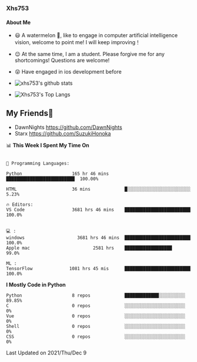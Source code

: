### Xhs753
#### About Me
- 😃 A watermelon 🍉, like to engage in 
computer artificial intelligence vision, 
welcome to point me! 
I will keep improving！
- 😉 At the same time, I am a student. Please forgive me for any shortcomings! 
Questions are welcome!
- 😝 Have engaged in ios development before
- ![xhs753's github stats](https://github-readme-stats.vercel.app/api?username=xhs753&show_icons=true&theme=radical&line_height=20)



- ![Xhs753's Top Langs](https://github-readme-stats.vercel.app/api/top-langs/?username=xhs753&layout=compact&theme=radical&card_width=270) 

## My Friends🤗
- DawnNights https://github.com/DawnNights
- Starx https://github.com/SuzukiHonoka




<!--START_SECTION:waka-->
📊 **This Week I Spent My Time On** 

```text

💬 Programming Languages: 

Python                   165 hr 46 mins      ██████████████████████████  100.00% 
 
HTML                     36 mins             █░░░░░░░░░░░░░░░░░░░░░░░░   5.23%

🔥 Editors: 
VS Code                  3681 hrs 46 mins    █████████████████████████   100.0%


💻 : 
windows                    3681 hrs 46 mins  █████████████████████████   100.0%
Apple mac                        2581 hrs    ██████████████████            99.0%

ML :
TensorFlow              1081 hrs 45 mis      █████████████████████████  100.0%

```

**I Mostly Code in Python** 

```text
Python                   8 repos             █████████████░░░░░░░░░░  89.85% 
C                        0 repos             ░░░░░░░░░░░░░░░░░░░░░░░  0% 
Vue                      0 repos             ░░░░░░░░░░░░░░░░░░░░░░░  0% 
Shell                    0 repos             ░░░░░░░░░░░░░░░░░░░░░░░  0% 
CSS                      0 repos             ░░░░░░░░░░░░░░░░░░░░░░░  0%

```



 Last Updated on 2021/Thu/Dec 9
<!--END_SECTION:waka-->

